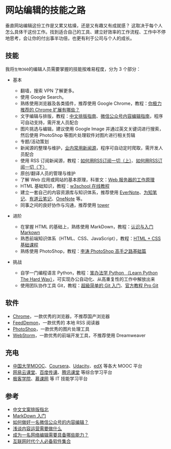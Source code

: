 # 网站编辑的技能之路

垂直网站编辑这份工作是又累又枯燥，还是又有趣又有成就感？ 这取决于每个人怎么具体干这份工作。找到适合自己的工具、建立好效率的工作流程、工作中不停地思考，会让你的付出事半功倍，也更有利于公司与个人的成长。

## 技能

我将`生物360`的编辑人员需要掌握的技能按难易程度，分为 3 个部分：
* 基本
    * 翻墙，搜索 VPN 了解更多。
    * 使用 Google Search。
    * 熟练使用浏览器及各类插件，推荐使用 Google Chrome，教程：[你极力推荐的 Chrome 扩展有哪些？](https://www.zhihu.com/question/19594682)
    * 文字编辑与排版，教程：[中文排版指南](Chinese_Guidelines.md)、[微信公众号内容编辑指南](https://www.zhihu.com/question/25019699/answer/59129615)，程序可自动支持，需开发人员配合
    * 图片挑选与编辑，建议使用 Google Image 并通过英文关键词进行搜索，然后使用 PhotoShop 等图片处理软件对图片进行相关剪辑
    * 专题/活动策划
    * 新闻源的整理与维护，[业内常用新闻源](News_Source.md)，程序可自动定时爬取，需开发人员配合
    * 使用 RSS 订阅新闻源，教程：[如何用RSS订阅一切（上）](http://www.jianshu.com/p/394a861d37b1)、[如何用RSS订阅一切（下）](http://www.jianshu.com/p/363aee710c88)
    * 原创/翻译人员的管理与维护
    * 了解 Web 应用或网站的基本原理，科普文：[Web 服务器的工作原理](http://www.importnew.com/15020.html)
    * HTML 基础知识，教程：[w3school 在线教程](http://www.w3school.com.cn/)
    * 建立一套自己的内容资源库与知识体系，推荐使用 [EverNote](https://www.yinxiang.com/)、[为知笔记](http://www.wiz.cn/)、[有道云笔记](http://note.youdao.com/index.html)、[OneNote](http://www.onenote.com/) 等。
    * 同事之间的良好协作与沟通，推荐使用 [tower](https://tower.im/)
   
* 进阶
    * 在掌握 HTML 的基础上，熟练使用 MarkDown，教程：[认识与入门 Markown](http://sspai.com/25137)
    * 熟悉前端知识体系（HTML、CSS、JavaScript），教程：[HTML + CSS 基础课程](http://www.imooc.com/learn/9)
    * 熟练使用 PhotoShop，教程：[李涛 PhotoShop 高手之路基础篇](http://study.163.com/course/introduction.htm?courseId=203001)
    
* 挑战
    * 自学一门编程语言 Python，教程：[笨办法学 Python （Learn Python The Hard Way）](http://old.sebug.net/paper/books/LearnPythonTheHardWay/)，可实现办公自动化、从高重复性的工作中解放出来
    * 使用团队协作工具 Git，教程：[超級简单的 Git 入门](http://backlogtool.com/git-guide/cn/intro/intro1_1.html)、[官方教程 Pro Git](https://git-scm.com/book/zh/v2)
    
## 软件
* [Chrome](http://www.google.cn/chrome/browser/)，一款优秀的浏览器，不推荐国产浏览器
* [FeedDemon](http://www.feeddemon.com/)，一款优秀的 本地 RSS 阅读器
* [PhotoShop](https://www.adobe.com/cn/creativecloud/business.html)，一款优秀的图片处理工具
* [WebStorm](http://www.jetbrains.com/webstorm/)，一款优秀的前端开发工具，不推荐使用 Dreamweaver

## 充电
* [中国大学MOOC](http://www.icourse163.org/)、[Coursera](https://www.coursera.org/)、[Udacity](https://cn.udacity.com/)、[edX](https://www.edx.org/) 等各大 MOOC 平台
* [网易云课堂](http://study.163.com/)、[百度传课](http://www.chuanke.com/)、[腾讯课堂](https://ke.qq.com/) 等综合学习平台
* [极客学院](http://www.jikexueyuan.com/)、[慕课网](http://www.imooc.com/) 等 IT 技能学习平台

## 参考
* [中文文案排版指北](https://github.com/mzlogin/chinese-copywriting-guidelines/blob/Simplified/README.md)
* [MarkDown 入门](https://github.com/younghz/Markdown/blob/master/README.md)
* [如何做好一名微信公众号的内容编辑？](https://www.zhihu.com/question/25019699/answer/59129615)
* [浅谈内容运营需要做什么](http://www.jianshu.com/p/719cd273d502)
* [成为一名网络编辑需要具备哪些能力？](http://www.jianshu.com/p/a2b5dc983b2b)
* [互联网时代个人必备软件集合](http://www.jianshu.com/p/1340c87b2340)

